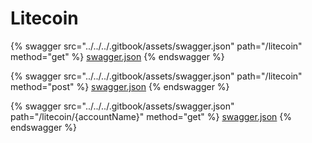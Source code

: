 # Litecoin

{% swagger src="../../../.gitbook/assets/swagger.json" path="/litecoin" method="get" %}
[swagger.json](../../../.gitbook/assets/swagger.json)
{% endswagger %}

{% swagger src="../../../.gitbook/assets/swagger.json" path="/litecoin" method="post" %}
[swagger.json](../../../.gitbook/assets/swagger.json)
{% endswagger %}

{% swagger src="../../../.gitbook/assets/swagger.json" path="/litecoin/{accountName}" method="get" %}
[swagger.json](../../../.gitbook/assets/swagger.json)
{% endswagger %}

